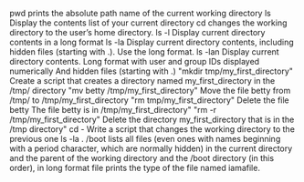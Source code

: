  pwd prints the absolute path name of the current working directory
ls Display the contents list of your current directory
cd changes the working directory to the user’s home directory.
ls -l Display current directory contents in a long format
ls -la Display current directory contents, including hidden files (starting with .). Use the long format.
 ls -lan Display current directory contents.
Long format
with user and group IDs displayed numerically
And hidden files (starting with .)
"mkdir tmp/my_first_directory" Create a script that creates a directory named my_first_directory in the /tmp/ directory
"mv betty /tmp/my_first_directory" Move the file betty from /tmp/ to /tmp/my_first_directory
"rm tmp/my_first_directory" Delete the file betty
The file betty is in /tmp/my_first_directory"
"rm -r /tmp/my_first_directory" Delete the directory my_first_directory that is in the /tmp directory"
cd -  Write a script that changes the working directory to the previous one
ls -la . /boot lists all files (even ones with names beginning with a period character, which are normally hidden) in the current directory and the parent of the working directory and the /boot directory (in this order), in long format
file  prints the type of the file named iamafile.
